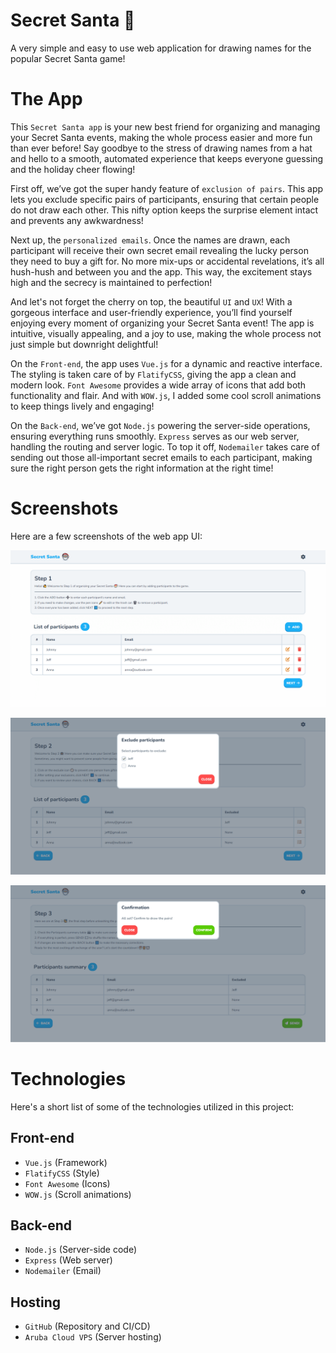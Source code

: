 # Secret Santa 🎅

A very simple and easy to use web application for drawing names for the popular Secret Santa game!

# The App

This `Secret Santa app` is your new best friend for organizing and managing your Secret Santa events, making the whole process easier and more fun than ever before! Say goodbye to the stress of drawing names from a hat and hello to a smooth, automated experience that keeps everyone guessing and the holiday cheer flowing!

First off, we’ve got the super handy feature of `exclusion of pairs`. This app lets you exclude specific pairs of participants, ensuring that certain people do not draw each other. This nifty option keeps the surprise element intact and prevents any awkwardness!

Next up, the `personalized emails`. Once the names are drawn, each participant will receive their own secret email revealing the lucky person they need to buy a gift for. No more mix-ups or accidental revelations, it’s all hush-hush and between you and the app. This way, the excitement stays high and the secrecy is maintained to perfection!

And let's not forget the cherry on top, the beautiful `UI` and `UX`! With a gorgeous interface and user-friendly experience, you’ll find yourself enjoying every moment of organizing your Secret Santa event! The app is intuitive, visually appealing, and a joy to use, making the whole process not just simple but downright delightful!

On the `Front-end`, the app uses `Vue.js` for a dynamic and reactive interface. The styling is taken care of by `FlatifyCSS`, giving the app a clean and modern look. `Font Awesome` provides a wide array of icons that add both functionality and flair. And with `WOW.js`, I added some cool scroll animations to keep things lively and engaging!

On the `Back-end`, we’ve got `Node.js` powering the server-side operations, ensuring everything runs smoothly. `Express` serves as our web server, handling the routing and server logic. To top it off, `Nodemailer` takes care of sending out those all-important secret emails to each participant, making sure the right person gets the right information at the right time!

# Screenshots

Here are a few screenshots of the web app UI:

![A screenshot of the Secret Santa app](./docs/secret-santa-screen-1.png)

![A screenshot of the Secret Santa app](./docs/secret-santa-screen-2.png)

![A screenshot of the Secret Santa app](./docs/secret-santa-screen-3.png)

# Technologies

Here's a short list of some of the technologies utilized in this project:

## Front-end
- `Vue.js` (Framework)
- `FlatifyCSS` (Style)
- `Font Awesome` (Icons)
- `WOW.js` (Scroll animations)

## Back-end
- `Node.js` (Server-side code)
- `Express` (Web server)
- `Nodemailer` (Email)

## Hosting
- `GitHub` (Repository and CI/CD)
- `Aruba Cloud VPS` (Server hosting)